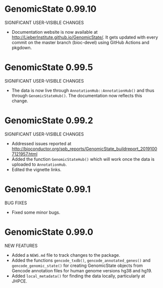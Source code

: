 # GenomicState 0.99.10

SIGNIFICANT USER-VISIBLE CHANGES

* Documentation website is now available at
http://LieberInstitute.github.io/GenomicState/. It gets updated with every
commit on the master branch (bioc-devel) using GitHub Actions and pkgdown.


# GenomicState 0.99.5

SIGNIFICANT USER-VISIBLE CHANGES

* The data is now live through `AnnotationHub::AnnotationHub()` and thus through
`GenomicStateHub()`. The documentation now reflects this change.

# GenomicState 0.99.2

SIGNIFICANT USER-VISIBLE CHANGES

* Addressed issues reported at http://bioconductor.org/spb_reports/GenomicState_buildreport_20191007121957.html
* Added the function `GenomicStateHub()` which will work once the data is
uploaded to `AnnotationHub`.
* Edited the vignette links.

# GenomicState 0.99.1

BUG FIXES

* Fixed some minor bugs.

# GenomicState 0.99.0

NEW FEATURES

* Added a `NEWS.md` file to track changes to the package.
* Added the functions `gencode_txdb()`, `gencode_annotated_genes()` and
`gencode_genomic_state()` for creating GenomicState objects from Gencode
annotation files for human genome versions hg38 and hg19.
* Added `local_metadata()` for finding the data locally, particularly at
JHPCE.
